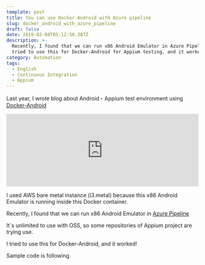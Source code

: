 ```yaml
---
template: post
title: You can use Docker-Android with Azure pipeline
slug: docker_android_with_azure_pipeline
draft: false
date: 2019-02-08T05:12:50.387Z
description: >-
  Recently, I found that we can run x86 Android Emulator in Azure Pipeline. I
  tried to use this for Docker-Android for Appium testing, and it worked!
category: Automation
tags:
  - English
  - Continuous Integration
  - Appium
---
```

Last year, I wrote blog about Android・Appium test environment using [Docker-Android](https://github.com/budtmo/docker-android)

<div><iframe src="https://hatenablog-parts.com/embed?url=https%3A%2F%2Ftech.mercari.com%2Fentry%2F2018%2F12%2F28%2F175147" style="border: 0; width: 100%; height: 190px;" allowfullscreen scrolling="no" allow="autoplay; encrypted-media"></iframe></div>

I used AWS bare metal instance (i3.metal) because this x86 Android Emulator is running inside this Docker container.

Recently, I found that we can run x86 Android Emulator in [Azure Pipeline](https://azure.microsoft.com/en-us/services/devops/pipelines/)

It`s unlimited to use with OSS, so some repositories of Appium project are trying use.

I tried to use this for Docker-Android, and it worked!

Sample code is following.

<div class="iframely-embed"><div class="iframely-responsive" style="height: 168px; padding-bottom: 0;"><a href="https://github.com/tadashi0713/azure-pipeline-appium" data-iframely-url="//cdn.iframe.ly/api/iframe?url=https%3A%2F%2Fgithub.com%2Ftadashi0713%2Fazure-pipeline-appium&amp;key=b9fe832f5332a1c3e40cbe51810e08d3"></a></div></div>

